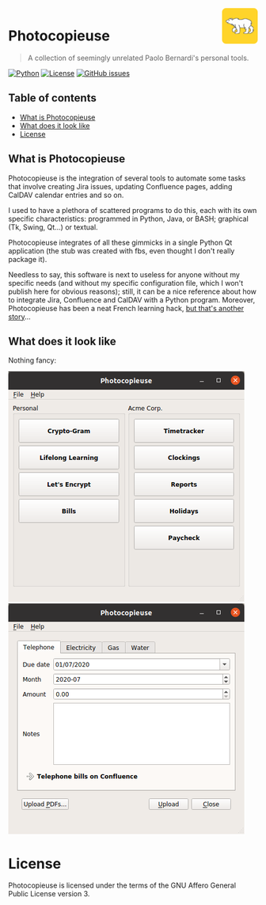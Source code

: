 <a href="https://www.bernardi.cloud/">
    <img src=".readme-files/photocopieuse-logo-72.png" alt="Photocopieuse logo" title="Lilium" align="right" height="72" />
</a>

# Photocopieuse
> A collection of seemingly unrelated Paolo Bernardi's personal tools.

[![Python](https://img.shields.io/badge/python-v3.7+-blue.svg)](https://www.python.org)
[![License](https://img.shields.io/github/license/bernarpa/photocopieuse.svg)](https://opensource.org/licenses/AGPL-3.0)
[![GitHub issues](https://img.shields.io/github/issues/bernarpa/photocopieuse.svg)](https://github.com/bernarpa/photocopieuse/issues)

## Table of contents

- [What is Photocopieuse](#what-is-photocopieuse)
- [What does it look like](#what-does-it-look-like)
- [License](#license)

## What is Photocopieuse

Photocopieuse is the integration of several tools to automate some tasks that involve creating Jira issues, updating Confluence pages, adding CalDAV calendar entries and so on.

I used to have a plethora of scattered programs to do this, each with its own specific characteristics: programmed in Python, Java, or BASH; graphical (Tk, Swing, Qt...) or textual.

Photocopieuse integrates of all these gimmicks in a single Python Qt application (the stub was created with fbs, even thought I don't really package it).

Needless to say, this software is next to useless for anyone without my specific needs (and without my specific configuration file, which I won't publish here for obvious reasons); still, it can be a nice reference about how to integrate Jira, Confluence and CalDAV with a Python program. Moreover, Photocopieuse has been a neat French learning hack, [but that's another story](https://www.bernardi.cloud/2020/04/26/da-zero-a-zero-in-3-non-tanto-semplici-passi/)...

## What does it look like

Nothing fancy:

![Image](.readme-files/photocopieuse_main.png)
![Image](.readme-files/photocopieuse_bills.png)

# License

Photocopieuse is licensed under the terms of the GNU Affero General Public License version 3.
